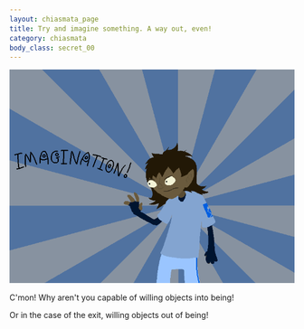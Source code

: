 ```yaml
---
layout: chiasmata_page
title: Try and imagine something. A way out, even!
category: chiasmata
body_class: secret_00
---
```


![005](/chiasmata/images/narrative/005.gif)
<!-- The slight lack of order in the image names is an artifact of me drawing these out of order. Whoops. -->

C'mon! Why aren't you capable of willing objects into being!

Or in the case of the exit, willing objects out of being!